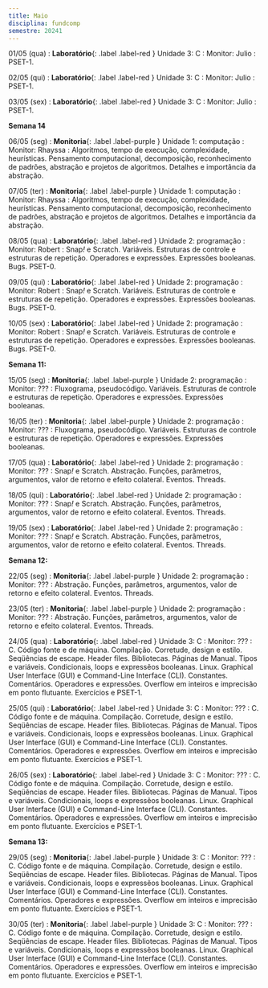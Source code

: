 ```yaml
---
title: Maio
disciplina: fundcomp
semestre: 20241
---
```


01/05 (qua)
: **Laboratório**{: .label .label-red } Unidade 3: C
  : Monitor: Julio
: PSET-1.

02/05 (qui)
: **Laboratório**{: .label .label-red } Unidade 3: C
  : Monitor: Julio
: PSET-1.

03/05 (sex)
: **Laboratório**{: .label .label-red } Unidade 3: C
  : Monitor: Julio
: PSET-1.

**Semana 14**

06/05 (seg)
: **Monitoria**{: .label .label-purple } Unidade 1: computação
  : Monitor: Rhayssa
: Algoritmos, tempo de execução, complexidade, heurísticas. Pensamento computacional, decomposição, reconhecimento de padrões, abstração e projetos de algoritmos. Detalhes e importância da abstração.

07/05 (ter)
: **Monitoria**{: .label .label-purple } Unidade 1: computação
  : Monitor: Rhayssa
: Algoritmos, tempo de execução, complexidade, heurísticas. Pensamento computacional, decomposição, reconhecimento de padrões, abstração e projetos de algoritmos. Detalhes e importância da abstração.

08/05 (qua)
: **Laboratório**{: .label .label-red } Unidade 2: programação
  : Monitor: Robert
: Snap<i>!</i> e Scratch. Variáveis. Estruturas de controle e estruturas de repetição. Operadores e expressões. Expressões booleanas. Bugs. PSET-0.

09/05 (qui)
: **Laboratório**{: .label .label-red } Unidade 2: programação
  : Monitor: Robert
: Snap<i>!</i> e Scratch. Variáveis. Estruturas de controle e estruturas de repetição. Operadores e expressões. Expressões booleanas. Bugs. PSET-0.

10/05 (sex)
: **Laboratório**{: .label .label-red } Unidade 2: programação
  : Monitor: Robert
: Snap<i>!</i> e Scratch. Variáveis. Estruturas de controle e estruturas de repetição. Operadores e expressões. Expressões booleanas. Bugs. PSET-0.

**Semana 11:**

15/05 (seg)
: **Monitoria**{: .label .label-purple } Unidade 2: programação
  : Monitor: ???
: Fluxograma, pseudocódigo. Variáveis. Estruturas de controle e estruturas de repetição. Operadores e expressões. Expressões booleanas.

16/05 (ter)
: **Monitoria**{: .label .label-purple } Unidade 2: programação
  : Monitor: ???
: Fluxograma, pseudocódigo. Variáveis. Estruturas de controle e estruturas de repetição. Operadores e expressões. Expressões booleanas.

17/05 (qua)
: **Laboratório**{: .label .label-red } Unidade 2: programação
  : Monitor: ???
: Snap<i>!</i> e Scratch. Abstração. Funções, parâmetros, argumentos, valor de retorno e efeito colateral. Eventos. Threads.

18/05 (qui)
: **Laboratório**{: .label .label-red } Unidade 2: programação
  : Monitor: ???
: Snap<i>!</i> e Scratch. Abstração. Funções, parâmetros, argumentos, valor de retorno e efeito colateral. Eventos. Threads.

19/05 (sex)
: **Laboratório**{: .label .label-red } Unidade 2: programação
  : Monitor: ???
: Snap<i>!</i> e Scratch. Abstração. Funções, parâmetros, argumentos, valor de retorno e efeito colateral. Eventos. Threads.

**Semana 12:**

22/05 (seg)
: **Monitoria**{: .label .label-purple } Unidade 2: programação
  : Monitor: ???
: Abstração. Funções, parâmetros, argumentos, valor de retorno e efeito colateral. Eventos. Threads.

23/05 (ter)
: **Monitoria**{: .label .label-purple } Unidade 2: programação
  : Monitor: ???
: Abstração. Funções, parâmetros, argumentos, valor de retorno e efeito colateral. Eventos. Threads.

24/05 (qua)
: **Laboratório**{: .label .label-red } Unidade 3: C
  : Monitor: ???
: C. Código fonte e de máquina. Compilação. Corretude, design e estilo. Seqüências de escape. Header files. Bibliotecas. Páginas de Manual. Tipos e variáveis. Condicionais, loops e expressẽos booleanas. Linux. Graphical User Interface (GUI) e Command-Line Interface (CLI). Constantes. Comentários. Operadores e expressões. Overflow em inteiros e imprecisão em ponto flutuante. Exercícios e PSET-1.

25/05 (qui)
: **Laboratório**{: .label .label-red } Unidade 3: C
  : Monitor: ???
: C. Código fonte e de máquina. Compilação. Corretude, design e estilo. Seqüências de escape. Header files. Bibliotecas. Páginas de Manual. Tipos e variáveis. Condicionais, loops e expressẽos booleanas. Linux. Graphical User Interface (GUI) e Command-Line Interface (CLI). Constantes. Comentários. Operadores e expressões. Overflow em inteiros e imprecisão em ponto flutuante. Exercícios e PSET-1.

26/05 (sex)
: **Laboratório**{: .label .label-red } Unidade 3: C
  : Monitor: ???
: C. Código fonte e de máquina. Compilação. Corretude, design e estilo. Seqüências de escape. Header files. Bibliotecas. Páginas de Manual. Tipos e variáveis. Condicionais, loops e expressẽos booleanas. Linux. Graphical User Interface (GUI) e Command-Line Interface (CLI). Constantes. Comentários. Operadores e expressões. Overflow em inteiros e imprecisão em ponto flutuante. Exercícios e PSET-1.

**Semana 13:**

29/05 (seg)
: **Monitoria**{: .label .label-purple } Unidade 3: C
  : Monitor: ???
: C. Código fonte e de máquina. Compilação. Corretude, design e estilo. Seqüências de escape. Header files. Bibliotecas. Páginas de Manual. Tipos e variáveis. Condicionais, loops e expressẽos booleanas. Linux. Graphical User Interface (GUI) e Command-Line Interface (CLI). Constantes. Comentários. Operadores e expressões. Overflow em inteiros e imprecisão em ponto flutuante. Exercícios e PSET-1.

30/05 (ter)
: **Monitoria**{: .label .label-purple } Unidade 3: C
  : Monitor: ???
: C. Código fonte e de máquina. Compilação. Corretude, design e estilo. Seqüências de escape. Header files. Bibliotecas. Páginas de Manual. Tipos e variáveis. Condicionais, loops e expressẽos booleanas. Linux. Graphical User Interface (GUI) e Command-Line Interface (CLI). Constantes. Comentários. Operadores e expressões. Overflow em inteiros e imprecisão em ponto flutuante. Exercícios e PSET-1.